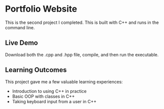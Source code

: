 # Portfolio Website
This is the second project I completed. This is built with C++ and runs in the command line.

## Live Demo
Download both the .cpp and .hpp file, compile, and then run the executable.

## Learning Outcomes
This project gave me a few valuable learning experiences:
* Introduction to using C++ in practice
* Basic OOP with classes in C++
* Taking keyboard input from a user in C++
